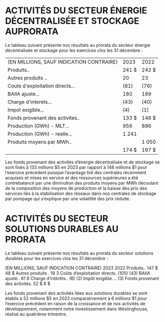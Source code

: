 # ACTIVITÉS DU SECTEUR ÉNERGIE DÉCENTRALISÉE ET STOCKAGE AUPRORATA

Le tableau suivant présente nos résultats au prorata du secteur énergie décentralisée et stockage pour les exercices clos les 31 décembre :

<table><tr><td>(EN MILLIONS, SAUF INDICATION CONTRAIRE)</td><td>2023</td><td>2022</td></tr><tr><td>Produits..</td><td>241 $</td><td>242 $</td></tr><tr><td>Autres produits ..</td><td>20</td><td>23</td></tr><tr><td>Couts d&#x27;exploitation directs...</td><td>(81)</td><td>(76)</td></tr><tr><td>BAIIA ajuste...</td><td>180</td><td>189</td></tr><tr><td>Charge d&#x27;interets...</td><td>(43)</td><td>(40)</td></tr><tr><td>Impot exigible...</td><td>(4)</td><td>(1)</td></tr><tr><td>Fonds provenant des activites..</td><td>133 $</td><td>148 $</td></tr><tr><td>Production (GWh) - MLT...</td><td>956</td><td>886</td></tr><tr><td>Production (GWh) - reelle...</td><td>1 241</td><td></td></tr><tr><td>Produits moyens par MWh..</td><td></td><td>1 050</td></tr><tr><td></td><td>174 $</td><td>197 $</td></tr></table>

Les fonds provenant des activités d’énergie décentralisée et de stockage se sont fixés à 133 millions $\$ 5$ en 2023 par rapport à 148 millions $\$ 1$ pour l’exercice précédent puisque l’avantage tiré des centrales récemment acquises et mises en service et des ressources supérieures a été contrebalancé par une diminution des produits moyens par MWh découlant de la composition des moyens de production et la baisse des prix des services liés à la stabilisation des réseaux dans nos centrales de stockage par pompage qui s’explique par une volatilité des prix réduite.

# ACTIVITÉS DU SECTEUR SOLUTIONS DURABLES AU PRORATA

Le tableau suivant présente nos résultats au prorata du secteur solutions durables pour les exercices clos les 31 décembre :

(EN MILLIONS, SAUF INDICATION CONTRAIRE) 2023 2022 Produits.. 147 \$ 48 \$ Autres produits . 19 3 Coûts d’exploitation directs. (105) (43) BAIIA ajusté.. 61 8 Charge d’intérêts.. (6) (2) Impôt exigible.... (3) Fonds provenant des activités. 52 \$ 6 \$

Les fonds provenant des activités liées aux solutions durables se sont établis à 52 millions $\$ 5$ en 2023 comparativement à 6 millions $\$ 1$ pour l’exercice précédent en raison de la croissance et de nos activités de développement, notamment notre investissement dans Westinghouse, réalisé au quatrième trimestre.
